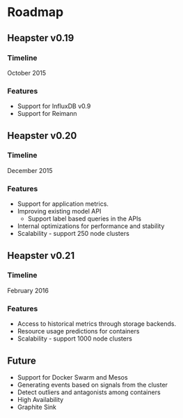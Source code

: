# Roadmap

## Heapster v0.19

### Timeline
October 2015

### Features
- Support for InfluxDB v0.9
- Support for Reimann

## Heapster v0.20

### Timeline
December 2015

### Features
- Support for application metrics.
- Improving existing model API
  - Support label based queries in the APIs
- Internal optimizations for performance and stability
- Scalability - support 250 node clusters

## Heapster v0.21

### Timeline
February 2016

### Features

- Access to historical metrics through storage backends.
- Resource usage predictions for containers
- Scalability - support 1000 node clusters


## Future

- Support for Docker Swarm and Mesos
- Generating events based on signals from the cluster
- Detect outliers and antagonists among containers
- High Availability
- Graphite Sink
